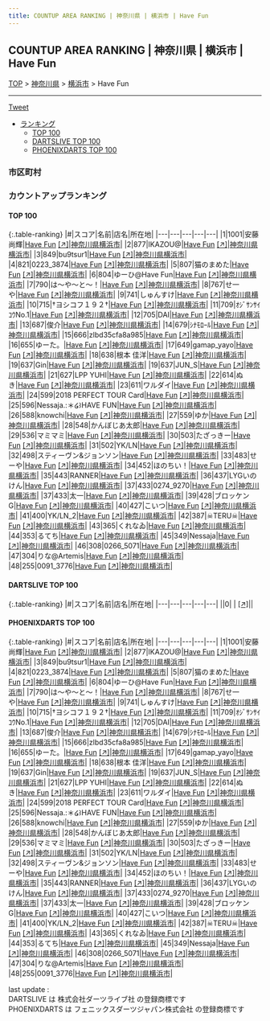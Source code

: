 ```yaml
---
title: COUNTUP AREA RANKING | 神奈川県 | 横浜市 | Have Fun
---
```

## COUNTUP AREA RANKING | 神奈川県 | 横浜市 | Have Fun

[TOP](/darts/rank/) > [神奈川県](/darts/rank/神奈川県/) > [横浜市](/darts/rank/神奈川県/横浜市/) > Have Fun

___

<a href="https://twitter.com/share?ref_src=twsrc%5Etfw" data-text="COUNTUP AREA RANKING | 神奈川県横浜市Have Fun" class="twitter-share-button" data-hashtags="DARTSLIVE,PHOENIXDARTS,darts,ダーツ" data-show-count="false">Tweet</a>

* [ランキング](#カウントアップランキング)
    * [TOP 100](#top-100)
    * [DARTSLIVE TOP 100](#dartslive-top-100)
    * [PHOENIXDARTS TOP 100](#phoenixdarts-top-100)

### 市区町村

<ul>

</ul>

### カウントアップランキング

#### TOP 100



{:.table-ranking}
|#|スコア|名前|店名|所在地|
|---|---|---|---|---|
|1|1001|<span class="rank-name-pd">安藤　尚輝</span>|<a href="/darts/rank/shops/74893.html">Have Fun</a> <a href="https://vs.phoenixdarts.com/jp/shop/shopDetailInfo/s_74893?s_seq=74893">[↗]</a>|<a href="/darts/rank/神奈川県/横浜市">神奈川県横浜市</a>|
|2|877|<span class="rank-name-pd">IKAZOU@</span>|<a href="/darts/rank/shops/74893.html">Have Fun</a> <a href="https://vs.phoenixdarts.com/jp/shop/shopDetailInfo/s_74893?s_seq=74893">[↗]</a>|<a href="/darts/rank/神奈川県/横浜市">神奈川県横浜市</a>|
|3|849|<span class="rank-name-pd">bu9tsur1</span>|<a href="/darts/rank/shops/74893.html">Have Fun</a> <a href="https://vs.phoenixdarts.com/jp/shop/shopDetailInfo/s_74893?s_seq=74893">[↗]</a>|<a href="/darts/rank/神奈川県/横浜市">神奈川県横浜市</a>|
|4|821|<span class="rank-name-pd">0223_3874</span>|<a href="/darts/rank/shops/74893.html">Have Fun</a> <a href="https://vs.phoenixdarts.com/jp/shop/shopDetailInfo/s_74893?s_seq=74893">[↗]</a>|<a href="/darts/rank/神奈川県/横浜市">神奈川県横浜市</a>|
|5|807|<span class="rank-name-pd">猫のまめた</span>|<a href="/darts/rank/shops/74893.html">Have Fun</a> <a href="https://vs.phoenixdarts.com/jp/shop/shopDetailInfo/s_74893?s_seq=74893">[↗]</a>|<a href="/darts/rank/神奈川県/横浜市">神奈川県横浜市</a>|
|6|804|<span class="rank-name-pd">ゆーひ@Have Fun</span>|<a href="/darts/rank/shops/74893.html">Have Fun</a> <a href="https://vs.phoenixdarts.com/jp/shop/shopDetailInfo/s_74893?s_seq=74893">[↗]</a>|<a href="/darts/rank/神奈川県/横浜市">神奈川県横浜市</a>|
|7|790|<span class="rank-name-pd">は〜や〜と〜！</span>|<a href="/darts/rank/shops/74893.html">Have Fun</a> <a href="https://vs.phoenixdarts.com/jp/shop/shopDetailInfo/s_74893?s_seq=74893">[↗]</a>|<a href="/darts/rank/神奈川県/横浜市">神奈川県横浜市</a>|
|8|767|<span class="rank-name-pd">せ一や</span>|<a href="/darts/rank/shops/74893.html">Have Fun</a> <a href="https://vs.phoenixdarts.com/jp/shop/shopDetailInfo/s_74893?s_seq=74893">[↗]</a>|<a href="/darts/rank/神奈川県/横浜市">神奈川県横浜市</a>|
|9|741|<span class="rank-name-pd">しゅんすけ</span>|<a href="/darts/rank/shops/74893.html">Have Fun</a> <a href="https://vs.phoenixdarts.com/jp/shop/shopDetailInfo/s_74893?s_seq=74893">[↗]</a>|<a href="/darts/rank/神奈川県/横浜市">神奈川県横浜市</a>|
|10|715|<span class="rank-name-pd">†ヨシコフ１９２†</span>|<a href="/darts/rank/shops/74893.html">Have Fun</a> <a href="https://vs.phoenixdarts.com/jp/shop/shopDetailInfo/s_74893?s_seq=74893">[↗]</a>|<a href="/darts/rank/神奈川県/横浜市">神奈川県横浜市</a>|
|11|709|<span class="rank-name-pd">ｵｼﾞｻﾝｻｲｺｳNo.1</span>|<a href="/darts/rank/shops/74893.html">Have Fun</a> <a href="https://vs.phoenixdarts.com/jp/shop/shopDetailInfo/s_74893?s_seq=74893">[↗]</a>|<a href="/darts/rank/神奈川県/横浜市">神奈川県横浜市</a>|
|12|705|<span class="rank-name-pd">DAI</span>|<a href="/darts/rank/shops/74893.html">Have Fun</a> <a href="https://vs.phoenixdarts.com/jp/shop/shopDetailInfo/s_74893?s_seq=74893">[↗]</a>|<a href="/darts/rank/神奈川県/横浜市">神奈川県横浜市</a>|
|13|687|<span class="rank-name-pd">俊介</span>|<a href="/darts/rank/shops/74893.html">Have Fun</a> <a href="https://vs.phoenixdarts.com/jp/shop/shopDetailInfo/s_74893?s_seq=74893">[↗]</a>|<a href="/darts/rank/神奈川県/横浜市">神奈川県横浜市</a>|
|14|679|<span class="rank-name-pd">ｼﾅﾓﾛｰﾙ</span>|<a href="/darts/rank/shops/74893.html">Have Fun</a> <a href="https://vs.phoenixdarts.com/jp/shop/shopDetailInfo/s_74893?s_seq=74893">[↗]</a>|<a href="/darts/rank/神奈川県/横浜市">神奈川県横浜市</a>|
|15|666|<span class="rank-name-pd">zlbd35cfa8a985</span>|<a href="/darts/rank/shops/74893.html">Have Fun</a> <a href="https://vs.phoenixdarts.com/jp/shop/shopDetailInfo/s_74893?s_seq=74893">[↗]</a>|<a href="/darts/rank/神奈川県/横浜市">神奈川県横浜市</a>|
|16|655|<span class="rank-name-pd">ゆーた。</span>|<a href="/darts/rank/shops/74893.html">Have Fun</a> <a href="https://vs.phoenixdarts.com/jp/shop/shopDetailInfo/s_74893?s_seq=74893">[↗]</a>|<a href="/darts/rank/神奈川県/横浜市">神奈川県横浜市</a>|
|17|649|<span class="rank-name-pd">gamap_yayo</span>|<a href="/darts/rank/shops/74893.html">Have Fun</a> <a href="https://vs.phoenixdarts.com/jp/shop/shopDetailInfo/s_74893?s_seq=74893">[↗]</a>|<a href="/darts/rank/神奈川県/横浜市">神奈川県横浜市</a>|
|18|638|<span class="rank-name-pd">根本 佳洋</span>|<a href="/darts/rank/shops/74893.html">Have Fun</a> <a href="https://vs.phoenixdarts.com/jp/shop/shopDetailInfo/s_74893?s_seq=74893">[↗]</a>|<a href="/darts/rank/神奈川県/横浜市">神奈川県横浜市</a>|
|19|637|<span class="rank-name-pd">Gin</span>|<a href="/darts/rank/shops/74893.html">Have Fun</a> <a href="https://vs.phoenixdarts.com/jp/shop/shopDetailInfo/s_74893?s_seq=74893">[↗]</a>|<a href="/darts/rank/神奈川県/横浜市">神奈川県横浜市</a>|
|19|637|<span class="rank-name-pd">JUN_S</span>|<a href="/darts/rank/shops/74893.html">Have Fun</a> <a href="https://vs.phoenixdarts.com/jp/shop/shopDetailInfo/s_74893?s_seq=74893">[↗]</a>|<a href="/darts/rank/神奈川県/横浜市">神奈川県横浜市</a>|
|21|627|<span class="rank-name-pd">LPP YUHI</span>|<a href="/darts/rank/shops/74893.html">Have Fun</a> <a href="https://vs.phoenixdarts.com/jp/shop/shopDetailInfo/s_74893?s_seq=74893">[↗]</a>|<a href="/darts/rank/神奈川県/横浜市">神奈川県横浜市</a>|
|22|614|<span class="rank-name-pd">ぬき</span>|<a href="/darts/rank/shops/74893.html">Have Fun</a> <a href="https://vs.phoenixdarts.com/jp/shop/shopDetailInfo/s_74893?s_seq=74893">[↗]</a>|<a href="/darts/rank/神奈川県/横浜市">神奈川県横浜市</a>|
|23|611|<span class="rank-name-pd">ワルダイ</span>|<a href="/darts/rank/shops/74893.html">Have Fun</a> <a href="https://vs.phoenixdarts.com/jp/shop/shopDetailInfo/s_74893?s_seq=74893">[↗]</a>|<a href="/darts/rank/神奈川県/横浜市">神奈川県横浜市</a>|
|24|599|<span class="rank-name-pd">2018 PERFECT TOUR Card</span>|<a href="/darts/rank/shops/74893.html">Have Fun</a> <a href="https://vs.phoenixdarts.com/jp/shop/shopDetailInfo/s_74893?s_seq=74893">[↗]</a>|<a href="/darts/rank/神奈川県/横浜市">神奈川県横浜市</a>|
|25|596|<span class="rank-name-pd">Nessaja.:＊໒꒱HAVE FUN</span>|<a href="/darts/rank/shops/74893.html">Have Fun</a> <a href="https://vs.phoenixdarts.com/jp/shop/shopDetailInfo/s_74893?s_seq=74893">[↗]</a>|<a href="/darts/rank/神奈川県/横浜市">神奈川県横浜市</a>|
|26|588|<span class="rank-name-pd">knowchi</span>|<a href="/darts/rank/shops/74893.html">Have Fun</a> <a href="https://vs.phoenixdarts.com/jp/shop/shopDetailInfo/s_74893?s_seq=74893">[↗]</a>|<a href="/darts/rank/神奈川県/横浜市">神奈川県横浜市</a>|
|27|559|<span class="rank-name-pd">ゆか</span>|<a href="/darts/rank/shops/74893.html">Have Fun</a> <a href="https://vs.phoenixdarts.com/jp/shop/shopDetailInfo/s_74893?s_seq=74893">[↗]</a>|<a href="/darts/rank/神奈川県/横浜市">神奈川県横浜市</a>|
|28|548|<span class="rank-name-pd">かんぼじあ太郎</span>|<a href="/darts/rank/shops/74893.html">Have Fun</a> <a href="https://vs.phoenixdarts.com/jp/shop/shopDetailInfo/s_74893?s_seq=74893">[↗]</a>|<a href="/darts/rank/神奈川県/横浜市">神奈川県横浜市</a>|
|29|536|<span class="rank-name-pd">マミマミ</span>|<a href="/darts/rank/shops/74893.html">Have Fun</a> <a href="https://vs.phoenixdarts.com/jp/shop/shopDetailInfo/s_74893?s_seq=74893">[↗]</a>|<a href="/darts/rank/神奈川県/横浜市">神奈川県横浜市</a>|
|30|503|<span class="rank-name-pd">たざっきー</span>|<a href="/darts/rank/shops/74893.html">Have Fun</a> <a href="https://vs.phoenixdarts.com/jp/shop/shopDetailInfo/s_74893?s_seq=74893">[↗]</a>|<a href="/darts/rank/神奈川県/横浜市">神奈川県横浜市</a>|
|31|502|<span class="rank-name-pd">YK/LN</span>|<a href="/darts/rank/shops/74893.html">Have Fun</a> <a href="https://vs.phoenixdarts.com/jp/shop/shopDetailInfo/s_74893?s_seq=74893">[↗]</a>|<a href="/darts/rank/神奈川県/横浜市">神奈川県横浜市</a>|
|32|498|<span class="rank-name-pd">スティーヴン&amp;ジョンソン</span>|<a href="/darts/rank/shops/74893.html">Have Fun</a> <a href="https://vs.phoenixdarts.com/jp/shop/shopDetailInfo/s_74893?s_seq=74893">[↗]</a>|<a href="/darts/rank/神奈川県/横浜市">神奈川県横浜市</a>|
|33|483|<span class="rank-name-pd">せーや</span>|<a href="/darts/rank/shops/74893.html">Have Fun</a> <a href="https://vs.phoenixdarts.com/jp/shop/shopDetailInfo/s_74893?s_seq=74893">[↗]</a>|<a href="/darts/rank/神奈川県/横浜市">神奈川県横浜市</a>|
|34|452|<span class="rank-name-pd">ほのちい！</span>|<a href="/darts/rank/shops/74893.html">Have Fun</a> <a href="https://vs.phoenixdarts.com/jp/shop/shopDetailInfo/s_74893?s_seq=74893">[↗]</a>|<a href="/darts/rank/神奈川県/横浜市">神奈川県横浜市</a>|
|35|443|<span class="rank-name-pd">RANNER</span>|<a href="/darts/rank/shops/74893.html">Have Fun</a> <a href="https://vs.phoenixdarts.com/jp/shop/shopDetailInfo/s_74893?s_seq=74893">[↗]</a>|<a href="/darts/rank/神奈川県/横浜市">神奈川県横浜市</a>|
|36|437|<span class="rank-name-pd">LYGいのけん</span>|<a href="/darts/rank/shops/74893.html">Have Fun</a> <a href="https://vs.phoenixdarts.com/jp/shop/shopDetailInfo/s_74893?s_seq=74893">[↗]</a>|<a href="/darts/rank/神奈川県/横浜市">神奈川県横浜市</a>|
|37|433|<span class="rank-name-pd">0274_9270</span>|<a href="/darts/rank/shops/74893.html">Have Fun</a> <a href="https://vs.phoenixdarts.com/jp/shop/shopDetailInfo/s_74893?s_seq=74893">[↗]</a>|<a href="/darts/rank/神奈川県/横浜市">神奈川県横浜市</a>|
|37|433|<span class="rank-name-pd">太一</span>|<a href="/darts/rank/shops/74893.html">Have Fun</a> <a href="https://vs.phoenixdarts.com/jp/shop/shopDetailInfo/s_74893?s_seq=74893">[↗]</a>|<a href="/darts/rank/神奈川県/横浜市">神奈川県横浜市</a>|
|39|428|<span class="rank-name-pd">ブロッケンG</span>|<a href="/darts/rank/shops/74893.html">Have Fun</a> <a href="https://vs.phoenixdarts.com/jp/shop/shopDetailInfo/s_74893?s_seq=74893">[↗]</a>|<a href="/darts/rank/神奈川県/横浜市">神奈川県横浜市</a>|
|40|427|<span class="rank-name-pd">こいつ</span>|<a href="/darts/rank/shops/74893.html">Have Fun</a> <a href="https://vs.phoenixdarts.com/jp/shop/shopDetailInfo/s_74893?s_seq=74893">[↗]</a>|<a href="/darts/rank/神奈川県/横浜市">神奈川県横浜市</a>|
|41|400|<span class="rank-name-pd">YK/LN_2</span>|<a href="/darts/rank/shops/74893.html">Have Fun</a> <a href="https://vs.phoenixdarts.com/jp/shop/shopDetailInfo/s_74893?s_seq=74893">[↗]</a>|<a href="/darts/rank/神奈川県/横浜市">神奈川県横浜市</a>|
|42|387|<span class="rank-name-pd">☠TERU☠</span>|<a href="/darts/rank/shops/74893.html">Have Fun</a> <a href="https://vs.phoenixdarts.com/jp/shop/shopDetailInfo/s_74893?s_seq=74893">[↗]</a>|<a href="/darts/rank/神奈川県/横浜市">神奈川県横浜市</a>|
|43|365|<span class="rank-name-pd">くれなゐ</span>|<a href="/darts/rank/shops/74893.html">Have Fun</a> <a href="https://vs.phoenixdarts.com/jp/shop/shopDetailInfo/s_74893?s_seq=74893">[↗]</a>|<a href="/darts/rank/神奈川県/横浜市">神奈川県横浜市</a>|
|44|353|<span class="rank-name-pd">るてち</span>|<a href="/darts/rank/shops/74893.html">Have Fun</a> <a href="https://vs.phoenixdarts.com/jp/shop/shopDetailInfo/s_74893?s_seq=74893">[↗]</a>|<a href="/darts/rank/神奈川県/横浜市">神奈川県横浜市</a>|
|45|349|<span class="rank-name-pd">Nessaja</span>|<a href="/darts/rank/shops/74893.html">Have Fun</a> <a href="https://vs.phoenixdarts.com/jp/shop/shopDetailInfo/s_74893?s_seq=74893">[↗]</a>|<a href="/darts/rank/神奈川県/横浜市">神奈川県横浜市</a>|
|46|308|<span class="rank-name-pd">0266_5071</span>|<a href="/darts/rank/shops/74893.html">Have Fun</a> <a href="https://vs.phoenixdarts.com/jp/shop/shopDetailInfo/s_74893?s_seq=74893">[↗]</a>|<a href="/darts/rank/神奈川県/横浜市">神奈川県横浜市</a>|
|47|304|<span class="rank-name-pd">りな@Artemis</span>|<a href="/darts/rank/shops/74893.html">Have Fun</a> <a href="https://vs.phoenixdarts.com/jp/shop/shopDetailInfo/s_74893?s_seq=74893">[↗]</a>|<a href="/darts/rank/神奈川県/横浜市">神奈川県横浜市</a>|
|48|255|<span class="rank-name-pd">0091_3776</span>|<a href="/darts/rank/shops/74893.html">Have Fun</a> <a href="https://vs.phoenixdarts.com/jp/shop/shopDetailInfo/s_74893?s_seq=74893">[↗]</a>|<a href="/darts/rank/神奈川県/横浜市">神奈川県横浜市</a>|


#### DARTSLIVE TOP 100



{:.table-ranking}
|#|スコア|名前|店名|所在地|
|---|---|---|---|---|
||0|<span class="rank-name-dl"> </span>|<a href="/darts/rank/shops/.html"></a> <a href="">[↗]</a>|<a href="/darts/rank//"></a>|


#### PHOENIXDARTS TOP 100



{:.table-ranking}
|#|スコア|名前|店名|所在地|
|---|---|---|---|---|
|1|1001|<span class="rank-name-pd">安藤　尚輝</span>|<a href="/darts/rank/shops/74893.html">Have Fun</a> <a href="https://vs.phoenixdarts.com/jp/shop/shopDetailInfo/s_74893?s_seq=74893">[↗]</a>|<a href="/darts/rank/神奈川県/横浜市">神奈川県横浜市</a>|
|2|877|<span class="rank-name-pd">IKAZOU@</span>|<a href="/darts/rank/shops/74893.html">Have Fun</a> <a href="https://vs.phoenixdarts.com/jp/shop/shopDetailInfo/s_74893?s_seq=74893">[↗]</a>|<a href="/darts/rank/神奈川県/横浜市">神奈川県横浜市</a>|
|3|849|<span class="rank-name-pd">bu9tsur1</span>|<a href="/darts/rank/shops/74893.html">Have Fun</a> <a href="https://vs.phoenixdarts.com/jp/shop/shopDetailInfo/s_74893?s_seq=74893">[↗]</a>|<a href="/darts/rank/神奈川県/横浜市">神奈川県横浜市</a>|
|4|821|<span class="rank-name-pd">0223_3874</span>|<a href="/darts/rank/shops/74893.html">Have Fun</a> <a href="https://vs.phoenixdarts.com/jp/shop/shopDetailInfo/s_74893?s_seq=74893">[↗]</a>|<a href="/darts/rank/神奈川県/横浜市">神奈川県横浜市</a>|
|5|807|<span class="rank-name-pd">猫のまめた</span>|<a href="/darts/rank/shops/74893.html">Have Fun</a> <a href="https://vs.phoenixdarts.com/jp/shop/shopDetailInfo/s_74893?s_seq=74893">[↗]</a>|<a href="/darts/rank/神奈川県/横浜市">神奈川県横浜市</a>|
|6|804|<span class="rank-name-pd">ゆーひ@Have Fun</span>|<a href="/darts/rank/shops/74893.html">Have Fun</a> <a href="https://vs.phoenixdarts.com/jp/shop/shopDetailInfo/s_74893?s_seq=74893">[↗]</a>|<a href="/darts/rank/神奈川県/横浜市">神奈川県横浜市</a>|
|7|790|<span class="rank-name-pd">は〜や〜と〜！</span>|<a href="/darts/rank/shops/74893.html">Have Fun</a> <a href="https://vs.phoenixdarts.com/jp/shop/shopDetailInfo/s_74893?s_seq=74893">[↗]</a>|<a href="/darts/rank/神奈川県/横浜市">神奈川県横浜市</a>|
|8|767|<span class="rank-name-pd">せ一や</span>|<a href="/darts/rank/shops/74893.html">Have Fun</a> <a href="https://vs.phoenixdarts.com/jp/shop/shopDetailInfo/s_74893?s_seq=74893">[↗]</a>|<a href="/darts/rank/神奈川県/横浜市">神奈川県横浜市</a>|
|9|741|<span class="rank-name-pd">しゅんすけ</span>|<a href="/darts/rank/shops/74893.html">Have Fun</a> <a href="https://vs.phoenixdarts.com/jp/shop/shopDetailInfo/s_74893?s_seq=74893">[↗]</a>|<a href="/darts/rank/神奈川県/横浜市">神奈川県横浜市</a>|
|10|715|<span class="rank-name-pd">†ヨシコフ１９２†</span>|<a href="/darts/rank/shops/74893.html">Have Fun</a> <a href="https://vs.phoenixdarts.com/jp/shop/shopDetailInfo/s_74893?s_seq=74893">[↗]</a>|<a href="/darts/rank/神奈川県/横浜市">神奈川県横浜市</a>|
|11|709|<span class="rank-name-pd">ｵｼﾞｻﾝｻｲｺｳNo.1</span>|<a href="/darts/rank/shops/74893.html">Have Fun</a> <a href="https://vs.phoenixdarts.com/jp/shop/shopDetailInfo/s_74893?s_seq=74893">[↗]</a>|<a href="/darts/rank/神奈川県/横浜市">神奈川県横浜市</a>|
|12|705|<span class="rank-name-pd">DAI</span>|<a href="/darts/rank/shops/74893.html">Have Fun</a> <a href="https://vs.phoenixdarts.com/jp/shop/shopDetailInfo/s_74893?s_seq=74893">[↗]</a>|<a href="/darts/rank/神奈川県/横浜市">神奈川県横浜市</a>|
|13|687|<span class="rank-name-pd">俊介</span>|<a href="/darts/rank/shops/74893.html">Have Fun</a> <a href="https://vs.phoenixdarts.com/jp/shop/shopDetailInfo/s_74893?s_seq=74893">[↗]</a>|<a href="/darts/rank/神奈川県/横浜市">神奈川県横浜市</a>|
|14|679|<span class="rank-name-pd">ｼﾅﾓﾛｰﾙ</span>|<a href="/darts/rank/shops/74893.html">Have Fun</a> <a href="https://vs.phoenixdarts.com/jp/shop/shopDetailInfo/s_74893?s_seq=74893">[↗]</a>|<a href="/darts/rank/神奈川県/横浜市">神奈川県横浜市</a>|
|15|666|<span class="rank-name-pd">zlbd35cfa8a985</span>|<a href="/darts/rank/shops/74893.html">Have Fun</a> <a href="https://vs.phoenixdarts.com/jp/shop/shopDetailInfo/s_74893?s_seq=74893">[↗]</a>|<a href="/darts/rank/神奈川県/横浜市">神奈川県横浜市</a>|
|16|655|<span class="rank-name-pd">ゆーた。</span>|<a href="/darts/rank/shops/74893.html">Have Fun</a> <a href="https://vs.phoenixdarts.com/jp/shop/shopDetailInfo/s_74893?s_seq=74893">[↗]</a>|<a href="/darts/rank/神奈川県/横浜市">神奈川県横浜市</a>|
|17|649|<span class="rank-name-pd">gamap_yayo</span>|<a href="/darts/rank/shops/74893.html">Have Fun</a> <a href="https://vs.phoenixdarts.com/jp/shop/shopDetailInfo/s_74893?s_seq=74893">[↗]</a>|<a href="/darts/rank/神奈川県/横浜市">神奈川県横浜市</a>|
|18|638|<span class="rank-name-pd">根本 佳洋</span>|<a href="/darts/rank/shops/74893.html">Have Fun</a> <a href="https://vs.phoenixdarts.com/jp/shop/shopDetailInfo/s_74893?s_seq=74893">[↗]</a>|<a href="/darts/rank/神奈川県/横浜市">神奈川県横浜市</a>|
|19|637|<span class="rank-name-pd">Gin</span>|<a href="/darts/rank/shops/74893.html">Have Fun</a> <a href="https://vs.phoenixdarts.com/jp/shop/shopDetailInfo/s_74893?s_seq=74893">[↗]</a>|<a href="/darts/rank/神奈川県/横浜市">神奈川県横浜市</a>|
|19|637|<span class="rank-name-pd">JUN_S</span>|<a href="/darts/rank/shops/74893.html">Have Fun</a> <a href="https://vs.phoenixdarts.com/jp/shop/shopDetailInfo/s_74893?s_seq=74893">[↗]</a>|<a href="/darts/rank/神奈川県/横浜市">神奈川県横浜市</a>|
|21|627|<span class="rank-name-pd">LPP YUHI</span>|<a href="/darts/rank/shops/74893.html">Have Fun</a> <a href="https://vs.phoenixdarts.com/jp/shop/shopDetailInfo/s_74893?s_seq=74893">[↗]</a>|<a href="/darts/rank/神奈川県/横浜市">神奈川県横浜市</a>|
|22|614|<span class="rank-name-pd">ぬき</span>|<a href="/darts/rank/shops/74893.html">Have Fun</a> <a href="https://vs.phoenixdarts.com/jp/shop/shopDetailInfo/s_74893?s_seq=74893">[↗]</a>|<a href="/darts/rank/神奈川県/横浜市">神奈川県横浜市</a>|
|23|611|<span class="rank-name-pd">ワルダイ</span>|<a href="/darts/rank/shops/74893.html">Have Fun</a> <a href="https://vs.phoenixdarts.com/jp/shop/shopDetailInfo/s_74893?s_seq=74893">[↗]</a>|<a href="/darts/rank/神奈川県/横浜市">神奈川県横浜市</a>|
|24|599|<span class="rank-name-pd">2018 PERFECT TOUR Card</span>|<a href="/darts/rank/shops/74893.html">Have Fun</a> <a href="https://vs.phoenixdarts.com/jp/shop/shopDetailInfo/s_74893?s_seq=74893">[↗]</a>|<a href="/darts/rank/神奈川県/横浜市">神奈川県横浜市</a>|
|25|596|<span class="rank-name-pd">Nessaja.:＊໒꒱HAVE FUN</span>|<a href="/darts/rank/shops/74893.html">Have Fun</a> <a href="https://vs.phoenixdarts.com/jp/shop/shopDetailInfo/s_74893?s_seq=74893">[↗]</a>|<a href="/darts/rank/神奈川県/横浜市">神奈川県横浜市</a>|
|26|588|<span class="rank-name-pd">knowchi</span>|<a href="/darts/rank/shops/74893.html">Have Fun</a> <a href="https://vs.phoenixdarts.com/jp/shop/shopDetailInfo/s_74893?s_seq=74893">[↗]</a>|<a href="/darts/rank/神奈川県/横浜市">神奈川県横浜市</a>|
|27|559|<span class="rank-name-pd">ゆか</span>|<a href="/darts/rank/shops/74893.html">Have Fun</a> <a href="https://vs.phoenixdarts.com/jp/shop/shopDetailInfo/s_74893?s_seq=74893">[↗]</a>|<a href="/darts/rank/神奈川県/横浜市">神奈川県横浜市</a>|
|28|548|<span class="rank-name-pd">かんぼじあ太郎</span>|<a href="/darts/rank/shops/74893.html">Have Fun</a> <a href="https://vs.phoenixdarts.com/jp/shop/shopDetailInfo/s_74893?s_seq=74893">[↗]</a>|<a href="/darts/rank/神奈川県/横浜市">神奈川県横浜市</a>|
|29|536|<span class="rank-name-pd">マミマミ</span>|<a href="/darts/rank/shops/74893.html">Have Fun</a> <a href="https://vs.phoenixdarts.com/jp/shop/shopDetailInfo/s_74893?s_seq=74893">[↗]</a>|<a href="/darts/rank/神奈川県/横浜市">神奈川県横浜市</a>|
|30|503|<span class="rank-name-pd">たざっきー</span>|<a href="/darts/rank/shops/74893.html">Have Fun</a> <a href="https://vs.phoenixdarts.com/jp/shop/shopDetailInfo/s_74893?s_seq=74893">[↗]</a>|<a href="/darts/rank/神奈川県/横浜市">神奈川県横浜市</a>|
|31|502|<span class="rank-name-pd">YK/LN</span>|<a href="/darts/rank/shops/74893.html">Have Fun</a> <a href="https://vs.phoenixdarts.com/jp/shop/shopDetailInfo/s_74893?s_seq=74893">[↗]</a>|<a href="/darts/rank/神奈川県/横浜市">神奈川県横浜市</a>|
|32|498|<span class="rank-name-pd">スティーヴン&amp;ジョンソン</span>|<a href="/darts/rank/shops/74893.html">Have Fun</a> <a href="https://vs.phoenixdarts.com/jp/shop/shopDetailInfo/s_74893?s_seq=74893">[↗]</a>|<a href="/darts/rank/神奈川県/横浜市">神奈川県横浜市</a>|
|33|483|<span class="rank-name-pd">せーや</span>|<a href="/darts/rank/shops/74893.html">Have Fun</a> <a href="https://vs.phoenixdarts.com/jp/shop/shopDetailInfo/s_74893?s_seq=74893">[↗]</a>|<a href="/darts/rank/神奈川県/横浜市">神奈川県横浜市</a>|
|34|452|<span class="rank-name-pd">ほのちい！</span>|<a href="/darts/rank/shops/74893.html">Have Fun</a> <a href="https://vs.phoenixdarts.com/jp/shop/shopDetailInfo/s_74893?s_seq=74893">[↗]</a>|<a href="/darts/rank/神奈川県/横浜市">神奈川県横浜市</a>|
|35|443|<span class="rank-name-pd">RANNER</span>|<a href="/darts/rank/shops/74893.html">Have Fun</a> <a href="https://vs.phoenixdarts.com/jp/shop/shopDetailInfo/s_74893?s_seq=74893">[↗]</a>|<a href="/darts/rank/神奈川県/横浜市">神奈川県横浜市</a>|
|36|437|<span class="rank-name-pd">LYGいのけん</span>|<a href="/darts/rank/shops/74893.html">Have Fun</a> <a href="https://vs.phoenixdarts.com/jp/shop/shopDetailInfo/s_74893?s_seq=74893">[↗]</a>|<a href="/darts/rank/神奈川県/横浜市">神奈川県横浜市</a>|
|37|433|<span class="rank-name-pd">0274_9270</span>|<a href="/darts/rank/shops/74893.html">Have Fun</a> <a href="https://vs.phoenixdarts.com/jp/shop/shopDetailInfo/s_74893?s_seq=74893">[↗]</a>|<a href="/darts/rank/神奈川県/横浜市">神奈川県横浜市</a>|
|37|433|<span class="rank-name-pd">太一</span>|<a href="/darts/rank/shops/74893.html">Have Fun</a> <a href="https://vs.phoenixdarts.com/jp/shop/shopDetailInfo/s_74893?s_seq=74893">[↗]</a>|<a href="/darts/rank/神奈川県/横浜市">神奈川県横浜市</a>|
|39|428|<span class="rank-name-pd">ブロッケンG</span>|<a href="/darts/rank/shops/74893.html">Have Fun</a> <a href="https://vs.phoenixdarts.com/jp/shop/shopDetailInfo/s_74893?s_seq=74893">[↗]</a>|<a href="/darts/rank/神奈川県/横浜市">神奈川県横浜市</a>|
|40|427|<span class="rank-name-pd">こいつ</span>|<a href="/darts/rank/shops/74893.html">Have Fun</a> <a href="https://vs.phoenixdarts.com/jp/shop/shopDetailInfo/s_74893?s_seq=74893">[↗]</a>|<a href="/darts/rank/神奈川県/横浜市">神奈川県横浜市</a>|
|41|400|<span class="rank-name-pd">YK/LN_2</span>|<a href="/darts/rank/shops/74893.html">Have Fun</a> <a href="https://vs.phoenixdarts.com/jp/shop/shopDetailInfo/s_74893?s_seq=74893">[↗]</a>|<a href="/darts/rank/神奈川県/横浜市">神奈川県横浜市</a>|
|42|387|<span class="rank-name-pd">☠TERU☠</span>|<a href="/darts/rank/shops/74893.html">Have Fun</a> <a href="https://vs.phoenixdarts.com/jp/shop/shopDetailInfo/s_74893?s_seq=74893">[↗]</a>|<a href="/darts/rank/神奈川県/横浜市">神奈川県横浜市</a>|
|43|365|<span class="rank-name-pd">くれなゐ</span>|<a href="/darts/rank/shops/74893.html">Have Fun</a> <a href="https://vs.phoenixdarts.com/jp/shop/shopDetailInfo/s_74893?s_seq=74893">[↗]</a>|<a href="/darts/rank/神奈川県/横浜市">神奈川県横浜市</a>|
|44|353|<span class="rank-name-pd">るてち</span>|<a href="/darts/rank/shops/74893.html">Have Fun</a> <a href="https://vs.phoenixdarts.com/jp/shop/shopDetailInfo/s_74893?s_seq=74893">[↗]</a>|<a href="/darts/rank/神奈川県/横浜市">神奈川県横浜市</a>|
|45|349|<span class="rank-name-pd">Nessaja</span>|<a href="/darts/rank/shops/74893.html">Have Fun</a> <a href="https://vs.phoenixdarts.com/jp/shop/shopDetailInfo/s_74893?s_seq=74893">[↗]</a>|<a href="/darts/rank/神奈川県/横浜市">神奈川県横浜市</a>|
|46|308|<span class="rank-name-pd">0266_5071</span>|<a href="/darts/rank/shops/74893.html">Have Fun</a> <a href="https://vs.phoenixdarts.com/jp/shop/shopDetailInfo/s_74893?s_seq=74893">[↗]</a>|<a href="/darts/rank/神奈川県/横浜市">神奈川県横浜市</a>|
|47|304|<span class="rank-name-pd">りな@Artemis</span>|<a href="/darts/rank/shops/74893.html">Have Fun</a> <a href="https://vs.phoenixdarts.com/jp/shop/shopDetailInfo/s_74893?s_seq=74893">[↗]</a>|<a href="/darts/rank/神奈川県/横浜市">神奈川県横浜市</a>|
|48|255|<span class="rank-name-pd">0091_3776</span>|<a href="/darts/rank/shops/74893.html">Have Fun</a> <a href="https://vs.phoenixdarts.com/jp/shop/shopDetailInfo/s_74893?s_seq=74893">[↗]</a>|<a href="/darts/rank/神奈川県/横浜市">神奈川県横浜市</a>|


<div class="footer border-top border-gray-light mt-5 pt-3 text-right text-gray">
    last update : <span style="font-weight: italic" id="foot_last_modified"></span><br />
    DARTSLIVE は 株式会社ダーツライブ社 の登録商標です<br />
    PHOENIXDARTS は フェニックスダーツジャパン株式会社 の登録商標です<br />
</div>

<script src="https://cdnjs.cloudflare.com/ajax/libs/jquery.tablesorter/2.31.3/js/jquery.tablesorter.min.js" integrity="sha512-qzgd5cYSZcosqpzpn7zF2ZId8f/8CHmFKZ8j7mU4OUXTNRd5g+ZHBPsgKEwoqxCtdQvExE5LprwwPAgoicguNg==" crossorigin="anonymous" referrerpolicy="no-referrer"></script>
<link rel="stylesheet" href="https://cdnjs.cloudflare.com/ajax/libs/jquery.tablesorter/2.31.3/css/theme.default.min.css" integrity="sha512-wghhOJkjQX0Lh3NSWvNKeZ0ZpNn+SPVXX1Qyc9OCaogADktxrBiBdKGDoqVUOyhStvMBmJQ8ZdMHiR3wuEq8+w==" crossorigin="anonymous" referrerpolicy="no-referrer" />
<script>
$(function() {
    $(".table-ranking").tablesorter({sortList:[[0, 0]]});
    $("#foot_last_modified").text(formatDate(new Date(document.lastModified), 'yyyy-MM-dd HH:mm:ss'));
});
</script>

<script async src="https://platform.twitter.com/widgets.js" charset="utf-8"></script>